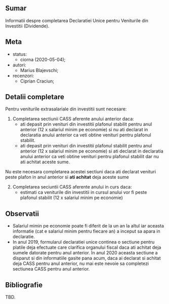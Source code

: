 ## Sumar

Informatii despre completarea Declaratiei Unice pentru Veniturile din Investitii (Dividende).


## Meta

* status:
  * ciorna (2020-05-04);
* autori:
  * Marius Blajevschi;
* recenzori:
  * Ciprian Craciun;


## Detalii completare

Pentru veniturile extrasalariale din investitii sunt necesare:

1. Completarea sectiunii CASS aferente anului anterior daca:
    * ati depasit prin venituri din investitii plafonul stabilit pentru anul anterior (12 x salariul minim pe economie) si nu ati declarat in declaratia anului anterior ca veti obtine venituri pentru plafonul stabilit.
    * ati depasit prin venituri din investitii plafonul stabilit pentru anul anterior (12 x salariul minim pe economie) si ati declarat in declaratia anului anterior ca veti obtine venituri pentru plafonul stabilit dar nu ati achitat aceste sume.

Nu este necesara completarea acestei sectiuni daca ati declarat venituri peste plafon in anul anterior si **ati achitat** deja aceste sume

2. Completarea seciuntii CASS aferente anului in curs daca:
    * estimati ca veniturile din investitii in cursul anului vor fi peste plafonul stabilit (12 x salariul minim pe economie)


## Observatii

* Salariul mimin pe economie poate fi diferit de la un an la altul iar aceasta informatie (cat e salariul minim pentru fiecare an) a inceput sa apara in declaratie.
* In anul 2019, formularul declaratiei unice continea o sectiune pentru platile deja efectuate care clarifica organului fiscal daca ati achitat deja sumele datorate pentru anul anterior. In anul 2020 aceasta sectiune a disparut si din informatiile gasite pana acum, daca ai declarat si achitat deja CASS pentru anul anterior, nu mai este nevoie sa completezi sectiunea CASS pentru anul anterior.


## Bibliografie

TBD.

